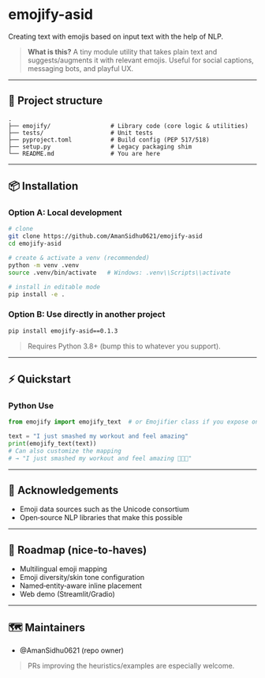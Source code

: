 # emojify-asid

Creating text with emojis based on input text with the help of NLP.

> **What is this?** A tiny module utility that takes plain text and suggests/augments it with relevant emojis. Useful for social captions, messaging bots, and playful UX.

---

## 🧱 Project structure

```
.
├── emojify/                 # Library code (core logic & utilities)
├── tests/                   # Unit tests
├── pyproject.toml           # Build config (PEP 517/518)
├── setup.py                 # Legacy packaging shim
└── README.md                # You are here
```

---

## 📦 Installation

### Option A: Local development

```bash
# clone
git clone https://github.com/AmanSidhu0621/emojify-asid
cd emojify-asid

# create & activate a venv (recommended)
python -m venv .venv
source .venv/bin/activate   # Windows: .venv\\Scripts\\activate

# install in editable mode
pip install -e .
```

### Option B: Use directly in another project

```bash
pip install emojify-asid==0.1.3
```

> Requires Python 3.8+ (bump this to whatever you support).

---

## ⚡ Quickstart

### Python Use

```python
from emojify import emojify_text  # or Emojifier class if you expose one

text = "I just smashed my workout and feel amazing"
print(emojify_text(text))
# Can also customize the mapping
# → "I just smashed my workout and feel amazing 💪🔥😄"
```

---


## 🙌 Acknowledgements

* Emoji data sources such as the Unicode consortium
* Open‑source NLP libraries that make this possible

---

## 📣 Roadmap (nice‑to‑haves)

* Multilingual emoji mapping
* Emoji diversity/skin tone configuration
* Named‑entity‑aware inline placement
* Web demo (Streamlit/Gradio)

---


## 🗺️ Maintainers

* @AmanSidhu0621 (repo owner)

> PRs improving the heuristics/examples are especially welcome.
